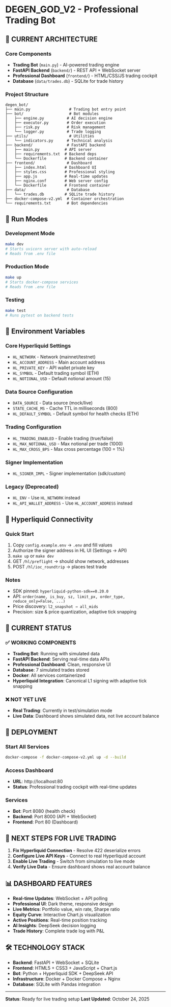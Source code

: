 # DEGEN_GOD_V2 - Professional Trading Bot

## 🚀 **CURRENT ARCHITECTURE**

### **Core Components**
- **Trading Bot** (`main.py`) - AI-powered trading engine
- **FastAPI Backend** (`backend/`) - REST API + WebSocket server
- **Professional Dashboard** (`frontend/`) - HTML/CSS/JS trading cockpit
- **Database** (`data/trades.db`) - SQLite for trade history

### **Project Structure**
```
degen_bot/
├── main.py                 # Trading bot entry point
├── bot/                    # Bot modules
│   ├── engine.py          # AI decision engine
│   ├── executor.py        # Order execution
│   ├── risk.py            # Risk management
│   └── logger.py          # Trade logging
├── utils/                  # Utilities
│   └── indicators.py      # Technical analysis
├── backend/               # FastAPI backend
│   ├── main.py           # API server
│   ├── requirements.txt  # Backend deps
│   └── Dockerfile        # Backend container
├── frontend/              # Dashboard
│   ├── index.html        # Dashboard UI
│   ├── styles.css        # Professional styling
│   ├── app.js            # Real-time updates
│   ├── nginx.conf        # Web server config
│   └── Dockerfile        # Frontend container
├── data/                  # Database
│   └── trades.db         # SQLite trade history
├── docker-compose-v2.yml  # Container orchestration
└── requirements.txt       # Bot dependencies
```

## 🚀 **Run Modes**

### **Development Mode**
```bash
make dev
# Starts uvicorn server with auto-reload
# Reads from .env file
```

### **Production Mode**
```bash
make up
# Starts docker-compose services
# Reads from .env file
```

### **Testing**
```bash
make test
# Runs pytest on backend tests
```

## 🔧 **Environment Variables**

### **Core Hyperliquid Settings**
- `HL_NETWORK` - Network (mainnet/testnet)
- `HL_ACCOUNT_ADDRESS` - Main account address
- `HL_PRIVATE_KEY` - API wallet private key
- `HL_SYMBOL` - Default trading symbol (ETH)
- `HL_NOTIONAL_USD` - Default notional amount (15)

### **Data Source Configuration**
- `DATA_SOURCE` - Data source (mock/live)
- `STATE_CACHE_MS` - Cache TTL in milliseconds (800)
- `HL_DEFAULT_SYMBOL` - Default symbol for health checks (ETH)

### **Trading Configuration**
- `HL_TRADING_ENABLED` - Enable trading (true/false)
- `HL_MAX_NOTIONAL_USD` - Max notional per trade (1000)
- `HL_MAX_CROSS_BPS` - Max cross percentage (100 = 1%)

### **Signer Implementation**
- `HL_SIGNER_IMPL` - Signer implementation (sdk/custom)

### **Legacy (Deprecated)**
- `HL_ENV` - Use `HL_NETWORK` instead
- `HL_API_WALLET_ADDRESS` - Use `HL_ACCOUNT_ADDRESS` instead

## 🔗 **Hyperliquid Connectivity**

### **Quick Start**
1. Copy `config.example.env` → `.env` and fill values
2. Authorize the signer address in HL UI (Settings → API)
3. `make up` or `make dev`
4. GET `/hl/preflight` → should show network, addresses
5. POST `/hl/ioc_roundtrip` → places test trade

### **Notes**
- SDK pinned: `hyperliquid-python-sdk==0.20.0`
- API: `order(name, is_buy, sz, limit_px, order_type, reduce_only=False, ...)`
- Price discovery: `l2_snapshot → all_mids`
- Precision: size & price quantization, adaptive tick snapping

## 🎯 **CURRENT STATUS**

### **✅ WORKING COMPONENTS**
- **Trading Bot**: Running with simulated data
- **FastAPI Backend**: Serving real-time data APIs
- **Professional Dashboard**: Clean, responsive UI
- **Database**: 7 simulated trades stored
- **Docker**: All services containerized
- **Hyperliquid Integration**: Canonical L1 signing with adaptive tick snapping

### **❌ NOT YET LIVE**
- **Real Trading**: Currently in test/simulation mode
- **Live Data**: Dashboard shows simulated data, not live account balance

## 🚀 **DEPLOYMENT**

### **Start All Services**
```bash
docker-compose -f docker-compose-v2.yml up -d --build
```

### **Access Dashboard**
- **URL**: http://localhost:80
- **Status**: Professional trading cockpit with real-time updates

### **Services**
- **Bot**: Port 8080 (health check)
- **Backend**: Port 8000 (API + WebSocket)
- **Frontend**: Port 80 (Dashboard)

## 🔧 **NEXT STEPS FOR LIVE TRADING**

1. **Fix Hyperliquid Connection** - Resolve 422 deserialize errors
2. **Configure Live API Keys** - Connect to real Hyperliquid account
3. **Enable Live Trading** - Switch from simulation to live mode
4. **Verify Live Data** - Ensure dashboard shows real account balance

## 📊 **DASHBOARD FEATURES**

- **Real-time Updates**: WebSocket + API polling
- **Professional UI**: Dark theme, responsive design
- **Live Metrics**: Portfolio value, win rate, Sharpe ratio
- **Equity Curve**: Interactive Chart.js visualization
- **Active Positions**: Real-time position tracking
- **AI Insights**: DeepSeek decision logging
- **Trade History**: Complete trade log with P&L

## 🛠️ **TECHNOLOGY STACK**

- **Backend**: FastAPI + WebSocket + SQLite
- **Frontend**: HTML5 + CSS3 + JavaScript + Chart.js
- **Bot**: Python + Hyperliquid SDK + DeepSeek API
- **Infrastructure**: Docker + Docker Compose + Nginx
- **Database**: SQLite with Pandas integration

---

**Status**: Ready for live trading setup
**Last Updated**: October 24, 2025